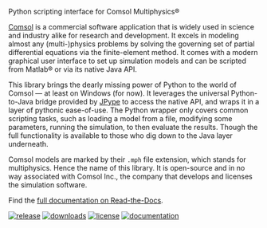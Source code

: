 ﻿Python scripting interface for Comsol Multiphysics®

[Comsol][comsol] is a commercial software application that is widely
used in science and industry alike for research and development. It
excels in modeling almost any (multi-)physics problems by solving the
governing set of partial differential equations via the finite-element
method. It comes with a modern graphical user interface to set up
simulation models and can be scripted from Matlab® or via its native
Java API.

This library brings the dearly missing power of Python to the world
of Comsol — at least on Windows (for now). It leverages the universal
Python-to-Java bridge provided by [JPype][jpype] to access the native
API, and wraps it in a layer of pythonic ease-of-use. The Python
wrapper only covers common scripting tasks, such as loading a model
from a file, modifying some parameters, running the simulation, to
then evaluate the results. Though the full functionality is available
to those who dig down to the Java layer underneath.

Comsol models are marked by their `.mph` file extension, which stands
for multiphysics. Hence the name of this library. It is open-source
and in no way associated with Comsol Inc., the company that develops
and licenses the simulation software.

Find the [full documentation on Read-the-Docs][docs].


[comsol]: https://www.comsol.com
[jpype]:  https://pypi.org/project/JPype1
[docs]:   https://mph.readthedocs.io

[![release](https://img.shields.io/pypi/v/mph.svg)](https://pypi.python.org/pypi/mph)
[![downloads](https://pepy.tech/badge/mph)](https://pepy.tech/project/mph)
[![license](https://img.shields.io/badge/License-MIT-green.svg)](https://opensource.org/licenses/MIT)
[![documentation](https://readthedocs.org/projects/mph/badge/?version=latest)](https://mph.readthedocs.io/en/latest/?badge=latest)
